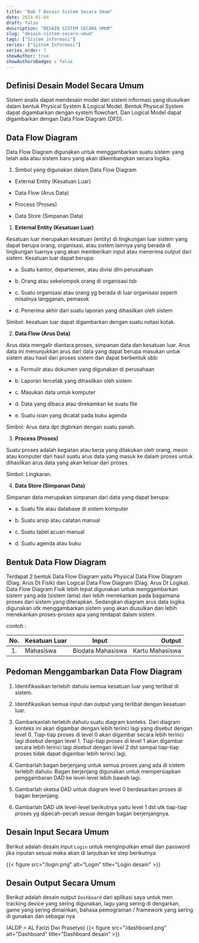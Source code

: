 ```yaml
---
title: "Bab 7 Desain Sistem Secara Umum"
date: 2024-01-04
draft: false
description: "DESAIN SISTEM SECARA UMUM"
slug: "desain-sistem-secara-umum"
tags: ["Sistem informasi"]
series: ["Sistem Informasi"]
series_order: 7
showAuthor: true
showAuthorsBadges : false
---
```


## Definisi Desain Model Secara Umum
Sistem analis dapat mendesain model dari sistem informasi yang diusulkan dalam bentuk Physical System & Logical Model. Bentuk Physical System dapat digambarkan dengan system flowchart. Dan Logical Model dapat digambarkan dengan Data Flow Diagram (DFD).

## Data Flow Diagram

Data Flow Diagram digunakan untuk menggambarkan suatu sistem yang telah ada atau sistem baru yang akan dikembangkan secara logika.

1. Simbol yang digunakan dalam Data Flow Diagram
+ External Entity (Kesatuan Luar)

+ Data Flow (Arus Data)

+ Process (Proses)

+ Data Store (Simpanan Data)


1. **External Entity (Kesatuan Luar)**

Kesatuan luar merupakan kesatuan (entity) di lingkungan luar sistem yang dapat berupa orang, organisasi, atau sistem lainnya yang berada di lingkungan luarnya yang akan memberikan input atau menerima output dari sistem. Kesatuan luar dapat berupa:
+ a. Suatu kantor, departemen, atau divisi dlm perusahaan

+ b. Orang atau sekelompok orang di organisasi tsb

+ c. Suatu organisasi atau orang yg berada di luar organisasi seperti misalnya langganan, pemasok

+ d. Penerima akhir dari suatu laporan yang dihasilkan oleh sistem

Simbol: kesatuan luar dapat digambarkan dengan suatu notasi kotak.

2. **Data Flow (Arus Data)**

Arus data mengalir diantara proses, simpanan data dan kesatuan luar. Arus data ini menunjukkan arus dari data yang dapat berupa masukan untuk sistem atau hasil dari proses sistem dan dapat berbentuk sbb:
+ a. Formulir atau dokumen yang digunakan di perusahaan

+ b. Laporan tercetak yang dihasilkan oleh sistem

+ c. Masukan data untuk komputer

+ d. Data yang dibaca atau direkamkan ke suatu file

+ e. Suatu isian yang dicatat pada buku agenda

Simbol: Arus data dpt digbrkan dengan suatu panah.

3. **Process (Proses)**

Suatu proses adalah kegiatan atau kerja yang dilakukan oleh orang, mesin atau komputer dari hasil suatu arus data yang masuk ke dalam proses untuk dihasilkan arus data yang akan keluar dari proses.

Simbol: Lingkaran.

4. **Data Store (Simpanan Data)**

Simpanan data merupakan simpanan dari data yang dapat berupa:
+ a. Suatu file atau database di sistem komputer

+ b. Suatu arsip atau catatan manual

+ c. Suatu tabel acuan manual

+ d. Suatu agenda atau buku

## Bentuk Data Flow Diagram

Terdapat 2 bentuk Data Flow Diagram yaitu Physical Data Flow Diagram (Diag. Arus Dt Fisik) dan Logical Data Flow Diagram (Diag. Arus Dt Logika). Data Flow Diagram Fisik lebih tepat digunakan untuk menggambarkan sistem yang ada (sistem lama) dan lebih menekankan pada bagaimana proses dari sistem yang diterapkan. Sedangkan diagram arus data logika digunakan utk menggambarkan sistem yang akan diusulkan dan lebih menekankan proses-proses apa yang terdapat dalam sistem.

contoh :

|No.|Kesatuan Luar | Input            | Output          |
|:-:|:-------------|:----------------:|----------------:|
|1. | Mahasiswa    |Biodata Mahasiswa |Kartu Mahasiswa  |

## Pedoman Menggambarkan Data Flow Diagram
1. Identifikasikan terlebih dahulu semua kesatuan luar yang terlibat di sistem.

2. Identifikasikan semua input dan output yang terlibat dengan kesatuan luar.

3. Gambarkanlah terlebih dahulu suatu diagram konteks. Dari diagram konteks ini akan digambar dengan lebih terinci lagi yang disebut dengan level 0. Tiap-tiap proses di level 0 akan digambar secara lebih terinci lagi disebut dengan level 1. Tiap-tiap proses di level 1 akan digambar secara lebih terinci lagi disebut dengan level 2 dst sampai tiap-tiap proses tidak dapat digambar lebih terinci lagi.

4. Gambarlah bagan berjenjang untuk semua proses yang ada di sistem terlebih dahulu. Bagan berjenjang digunakan untuk mempersiapkan penggambaran DAD ke level-level lebih bawah lagi.

5. Gambarlah sketsa DAD untuk diagram level 0 berdasarkan proses di bagan berjenjang.

6. Gambarlah DAD utk level-level berikutnya yaitu level 1 dst utk tiap-tiap proses yg dipecah-pecah sesuai dengan bagan berjenjangnya.

## Desain Input Secara Umum
Berikut adalah desain input `Login` untuk menginputkan email dan password jika inputan sesuai maka akan di lanjutkan ke step berikutnya

{{< figure src="/login.png" alt="Login" title="Login desain" >}}

## Desain Output Secara Umum
Berikut adalah desain output `Dashboard` dari aplikasi saya untuk men tracking device yang sering digunakan, lagu yang sering di dengarkan, game yang sering dimainkan, bahasa pemograman / framework yang sering di gunakan dan sebagai nya 

(ALDP = AL Farizi Dwi Prasetyo)
{{< figure src="/dashboard.png" alt="Dashboard" title="Dashboard desain" >}}